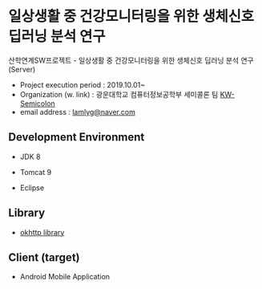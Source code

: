 # 일상생활 중 건강모니터링을 위한 생체신호 딥러닝 분석 연구
 산학연계SW프로젝트 - 일상생활 중 건강모니터링을 위한 생체신호 딥러닝 분석 연구 (Server) <br />
- Project execution period : 2019.10.01~ <br/>
- Organization (w. link) : 광운대학교 컴퓨터정보공학부 세미콜론 팀 [KW-Semicolon](https://github.com/KW-Semicolon)
- email address : lamlyg@naver.com <br />


## Development Environment

- JDK 8

- Tomcat 9

- Eclipse

## Library
- [okhttp library]( https://square.github.io/okhttp/ )


## Client (target)

- Android Mobile Application
